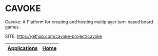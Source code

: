 # CAVOKE

 Cavoke: A Platform for creating and hosting multiplayer  turn-based board games.

 SITE: https://github.com/cavoke-project/cavoke

 | [Applications](https://portable-linux-apps.github.io/apps.html) | [Home](https://portable-linux-apps.github.io)
 | --- | --- |
